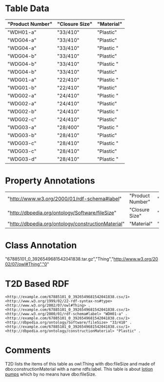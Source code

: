 # Table Data

| "Product               Number" | "Closure               Size" | "Material"      |
|--------------------------------|------------------------------|-----------------|
| "WDH01-a"                      | "33/410"                     | "Plastic"       |
| "WDG04-a"                      | "33/410"                     | "Plastic"       |
| "WDG04-a"                      | "33/410"                     | "Plastic&nbsp;" |
| "WDG04-b"                      | "33/410"                     | "Plastic"       |
| "WDG04-b"                      | "33/410"                     | "Plastic&nbsp;" |
| "WDG04-b"                      | "33/410"                     | "Plastic"       |
| "WDG01-a"                      | "22/410"                     | "Plastic&nbsp;" |
| "WDG01-b"                      | "22/410"                     | "Plastic"       |
| "WDG02-a"                      | "24/410"                     | "Plastic&nbsp;" |
| "WDG02-a"                      | "24/410"                     | "Plastic"       |
| "WDG02-b"                      | "24/410"                     | "Plastic&nbsp;" |
| "WDG02-c"                      | "24/410"                     | "Plastic"       |
| "WDG03-a"                      | "28/400"                     | "Plastic&nbsp;" |
| "WDG03-b"                      | "28/410"                     | "Plastic"       |
| "WDG03-c"                      | "28/410"                     | "Plastic&nbsp;" |
| "WDG03-c"                      | "28/410"                     | "Plastic"       |
| "WDG03-d"                      | "28/410"                     | "Plastic&nbsp;" |


# Property Annotations

|                                                    |                  |         |     |
|----------------------------------------------------|------------------|---------|-----|
| "http://www.w3.org/2000/01/rdf-schema#label"       | "Product Number" | "True"  | "0" |
| "http://dbpedia.org/ontology/Software/fileSize"    | "Closure Size"   | "False" | "1" |
| "http://dbpedia.org/ontology/constructionMaterial" | "Material"       | "False" | "2" |

# Class Annotation

"67885101_0_3926549681542041838.tar.gz","Thing","http://www.w3.org/2002/07/owl#Thing","0"

# T2D Based RDF

```
<http://example.com/67885101_0_3926549681542041838.csv/1> <http://www.w3.org/1999/02/22-rdf-syntax-ns#type> <http://www.w3.org/2002/07/owl#Thing> .
<http://example.com/67885101_0_3926549681542041838.csv/1> <http://www.w3.org/2000/01/rdf-schema#label> "WDH01-a" .
<http://example.com/67885101_0_3926549681542041838.csv/1> <http://dbpedia.org/ontology/Software/fileSize> "33/410" .
<http://example.com/67885101_0_3926549681542041838.csv/1> <http://dbpedia.org/ontology/constructionMaterial> "Plastic" .
```

# Comments
T2D lists the items of this table as owl:Thing with dbo:fileSize and made of dbo:constructionMaterial with a name rdfs:label.
This table is about [lotion pumps](http://www.packagea.com/product/lotionpumps.html) which by no means have dbo:fileSize.

